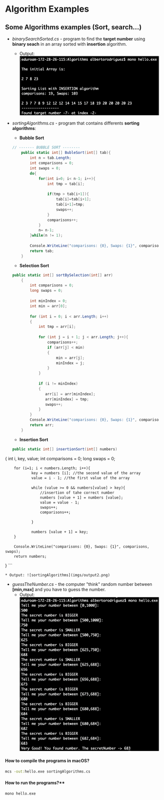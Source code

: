 # Algorithm Examples
## Some Algorithms examples (Sort, search...)


*  *binarySearchSorted.cs* - program to find the **target number** using **binary seach** in an array sorted with **insertion** algorithm.
	* Output:  ![binarySearchSorted](imgs/output1.png)

*  *sortingAlgorithms.cs* - program that contains differents **sorting algorithms**:
	* **Bubble Sort**  
	```C#
	// ------- BUBBLE SORT --------
        public static int[] BubleSort(int[] tab){
            int n = tab.Length;
            int comparisons = 0;
            int swaps = 0;
            do{
                for(int i=0; i< n-1; i++){
                    int tmp = tab[i];
        
                    if(tmp > tab[i+1]){
                        tab[i]=tab[i+1];
                        tab[i+1]=tmp;
                        swaps++;
                    }
                    comparisons++;
                }
                n= n-1;
            }while(n != 1);
            
            Console.WriteLine("comparisons: {0}, Swaps: {1}", comparisons, swaps);
            return tab;
        }
	```
	* **Selection Sort**  
	```C#
	public static int[] sortBySelection(int[] arr)
        {
            int comparisons = 0;
            long swaps = 0;
            
            int minIndex = 0;
            int min = arr[0];
            
            for (int i = 0; i < arr.Length; i++)
            {
                int tmp = arr[i];
                
                for (int j = i + 1; j < arr.Length; j++){
                    comparisons++;
                    if (arr[j] < min)
                    {
                        min = arr[j];
                        minIndex = j;
                    }
                }
                
                if (i != minIndex)
                {
                   arr[i] = arr[minIndex];
                   arr[minIndex] = tmp;
                   swaps++;      
                }
            }
            Console.WriteLine("comparisons: {0}, Swaps: {1}", comparisons, swaps);
            return arr;
        }
	```
	* **Insertion Sort**  
	```C#
	public static int[] insertionSort(int[] numbers)
  { 
        int i, key, value;
        int comparisons = 0;
        long swaps = 0;

        for (i=1; i < numbers.Length; i++){
                key = numbers [i]; //the second value of the array
                value = i - 1; //the first value of the array
                
                while (value >= 0 && numbers[value] > key){
                    //insertion of tahe correct number
                    numbers [value + 1] = numbers [value];
                    value = value - 1;
                    swaps++;
                    comparisons++;

                }
                
                numbers [value + 1] = key;
        }
        
        Console.WriteLine("comparisons: {0}, Swaps: {1}", comparisons, swaps);
        return numbers;
   } 
	```

	* Output: ![sortingAlgorithms](imgs/output2.png)

*  *guessTheNumber.cs* - the computer "think" random number between **[min,max]** and you have to guess the number.
	* Output:  ![guessTheNumber](imgs/output3.png)




#### How to compile the programs in macOS?

```cmd
mcs -out:hello.exe sortingAlgorithms.cs 
```
	

#### How to run the programs?**

```cmd
mono hello.exe
```



